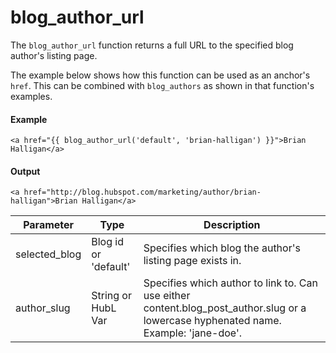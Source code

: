 # blog_author_url
The `blog_author_url` function returns a full URL to the specified blog author's listing page.

The example below shows how this function can be used as an anchor's `href`. This can be combined with `blog_authors` as shown in that function's examples.

#### Example
```jinja2
<a href="{{ blog_author_url('default', 'brian-halligan') }}">Brian Halligan</a>
```

#### Output
```jinja2
<a href="http://blog.hubspot.com/marketing/author/brian-halligan">Brian Halligan</a>
```

| Parameter | Type | Description | 
|  ------  |  ------  |  ------  | 
| selected_blog | Blog id or 'default' | Specifies which blog the author's listing page exists in. | 
| author_slug | String or HubL Var | Specifies which author to link to. Can use either content.blog_post_author.slug or a lowercase hyphenated name. Example: 'jane-doe'. | 

